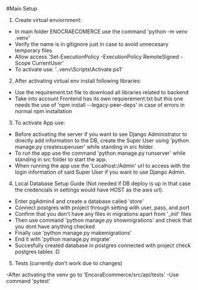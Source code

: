 #Main Setup

1. Create virtual enviornment:

- In main folder ENOCRAECOMERCE use the command 'python -m venv .venv'
- Verify the name is in gitignore just in case to avoid unnecesary temporary files
- Allow access 'Set-ExecutionPolicy -ExecutionPolicy RemoteSigned -Scope CurrentUser'
- To activate use: '.\.venv\Scripts\Activate.ps1'

2. After activating virtual env install following libraries:
- Use the requirement.txt file to download all libraries related to backend
- Take into account Frontend has its own requierement.txt but this one needs the use of 'npm install <package-name> --legacy-peer-deps' in case of errors in normal npm installation


3. To activate App use:

- Before activating the server if you want to see Django Administrator to directly add information to the DB, create the Super User using 'python manage.py createsuperuser' while standing in src folder.
- To run the app use the command 'python manage.py runserver' while standing in src folder to start the app.
- When running the app use the 'Localhost:<Port>/Admin' url to access with the login information of said Super User if you want to use Django Admin.

4. Local Database Setup Guide (Not needed if DB deploy is up in that case the credencials in settings would have HOST as the aws url).

- Enter pgAdmin4 and create a database called 'store'
- Connect postgres with project through setting with user, pass, and port
- Confirm that you don't have any files in migrations apart from '\__init_' files
- Then use command 'python manage.py showmigrations' and check that you dont have anything checked
- Finally use 'python manage.py makemigrations'
- End it with 'python manage.py migrate'
- Succesfully created database in postgres connected with project check postgres tables :D

5. Tests (currently don't work due to changes)

-After activating the venv go to 'EncoraEcommerce/src/api/tests'
-Use command 'pytest'